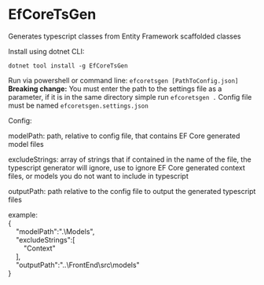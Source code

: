 # EfCoreTsGen
Generates typescript classes from Entity Framework scaffolded classes

Install using dotnet CLI:

`dotnet tool install -g EfCoreTsGen`

Run via powershell or command line: `efcoretsgen [PathToConfig.json]`<br/>
<b>Breaking change:</b> You must enter the path to the settings file as a parameter, if it is in the same directory simple run `efcoretsgen .`
Config file must be named `efcoretsgen.settings.json` 

Config:

modelPath: path, relative to config file, that contains EF Core generated model files

excludeStrings: array of strings that if contained in the name of the file, the typescript generator will ignore, use to ignore EF Core generated context files, or models you do not want to include in typescript

outputPath: path relative to the config file to output the generated typescript files

example:<br/>
{<br/>
&nbsp;&nbsp;&nbsp;&nbsp;"modelPath":".\\Models",<br/>
&nbsp;&nbsp;&nbsp;&nbsp;"excludeStrings":[<br/>
&nbsp;&nbsp;&nbsp;&nbsp;&nbsp;&nbsp;&nbsp;&nbsp;"Context"<br/>
&nbsp;&nbsp;&nbsp;&nbsp;],<br/>
&nbsp;&nbsp;&nbsp;&nbsp;"outputPath":"..\\FrontEnd\\src\\models"<br/>
}
